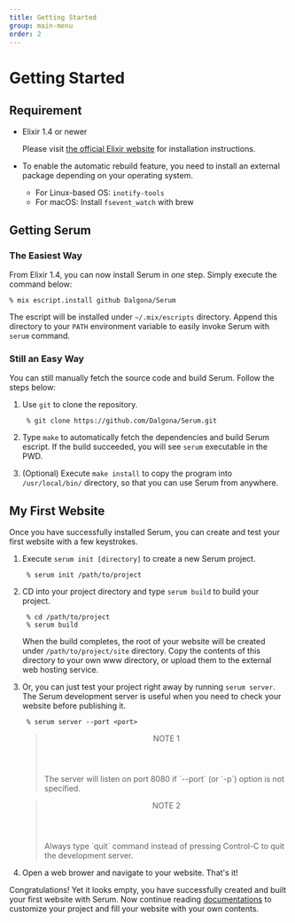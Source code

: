 ```yaml
---
title: Getting Started
group: main-menu
order: 2
---
```


# Getting Started

## Requirement

* Elixir 1.4 or newer

    Please visit [the official Elixir website](http://elixir-lang.org) for
    installation instructions.

* To enable the automatic rebuild feature, you need to install an external
package depending on your operating system.

    * For Linux-based OS: `inotify-tools`
    * For macOS: Install `fsevent_watch` with brew

## Getting Serum

### The Easiest Way

From Elixir 1.4, you can now install Serum in _one_ step. Simply execute the
command below:

```
% mix escript.install github Dalgona/Serum
```

The escript will be installed under `~/.mix/escripts` directory. Append this
directory to your `PATH` environment variable to easily invoke Serum with
`serum` command.

### Still an Easy Way

You can still manually fetch the source code and build Serum. Follow the steps
below:

1. Use `git` to clone the repository.

        % git clone https://github.com/Dalgona/Serum.git

2. Type `make` to automatically fetch the dependencies and build Serum escript.
If the build succeeded, you will see `serum` executable in the PWD.

3. (Optional) Execute `make install` to copy the program into `/usr/local/bin/`
directory, so that you can use Serum from anywhere.

## My First Website

Once you have successfully installed Serum, you can create and test your first
website with a few keystrokes.

1. Execute `serum init [directory]` to create a new Serum project.

        % serum init /path/to/project

2. CD into your project directory and type `serum build` to build your project.

        % cd /path/to/project
        % serum build

    When the build completes, the root of your website will be created under
    `/path/to/project/site` directory. Copy the contents of this directory to
    your own www directory, or upload them to the external web hosting service.

3. Or, you can just test your project right away by running `serum server`.
The Serum development server is useful when you need to check your website
before publishing it.

        % serum server --port <port>

    <blockquote class="note">
      <header>NOTE 1</header>
      <p>The server will listen on port 8080 if `--port` (or `-p`) option is
      not specified.</p>
    </blockquote>

    <blockquote class="note">
      <header>NOTE 2</header>
      <p>Always type `quit` command instead of pressing Control-C to quit the
      development server.</p>
    </blockquote>

4. Open a web brower and navigate to your website. That's it!

Congratulations! Yet it looks empty, you have successfully created and built
your first website with Serum. Now continue reading
[documentations](%pages:docs/index) to customize your project and fill your
website with your own contents.

